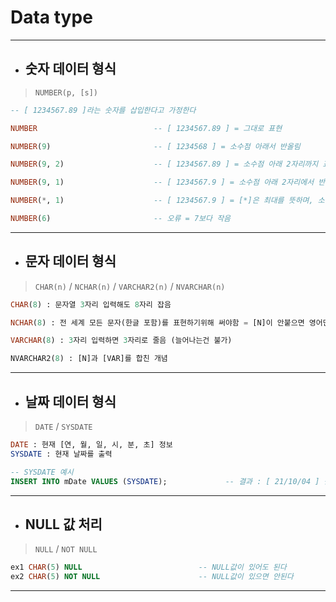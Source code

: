 # Data type

***

* ## 숫자 데이터 형식

> `NUMBER(p, [s])`

```sql
-- [ 1234567.89 ]라는 숫자를 삽입한다고 가정한다

NUMBER                          -- [ 1234567.89 ] = 그대로 표현

NUMBER(9)                       -- [ 1234568 ] = 소수점 아래서 반올림

NUMBER(9, 2)                    -- [ 1234567.89 ] = 소수점 아래 2자리까지 표현

NUMBER(9, 1)                    -- [ 1234567.9 ] = 소수점 아래 2자리에서 반올림

NUMBER(*, 1)                    -- [ 1234567.9 ] = [*]은 최대를 뜻하며, 소수점 1자리까지 표현

NUMBER(6)                       -- 오류 = 7보다 작음
```

***

* ## 문자 데이터 형식

> `CHAR(n)` / `NCHAR(n)` / `VARCHAR2(n)` / `NVARCHAR(n)` 

```sql
CHAR(8) : 문자열 3자리 입력해도 8자리 잡음

NCHAR(8) : 전 세계 모든 문자(한글 포함)를 표현하기위해 써야함 = [N]이 안붙으면 영어만 받겠다는 뜻

VARCHAR(8) : 3자리 입력하면 3자리로 줄음 (늘어나는건 불가)

NVARCHAR2(8) : [N]과 [VAR]를 합친 개념
```

***

* ## 날짜 데이터 형식

> `DATE` / `SYSDATE`

```sql
DATE : 현재 [연, 월, 일, 시, 분, 초] 정보
SYSDATE : 현재 날짜를 출력

-- SYSDATE 예시
INSERT INTO mDate VALUES (SYSDATE);             -- 결과 : [ 21/10/04 ] 삽입
```

***

* ## NULL 값 처리

> `NULL` / `NOT NULL`

```sql
ex1 CHAR(5) NULL                          -- NULL값이 있어도 된다
ex2 CHAR(5) NOT NULL                      -- NULL값이 있으면 안된다
```

***

